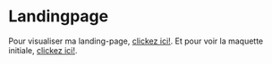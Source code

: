 # Landingpage

Pour visualiser ma landing-page, [clickez ici!](https://aliisright.github.io/landingpage/landingpage.html).
Et pour voir la maquette initiale, [clickez ici!](https://wireframe.cc/aRu6vD).
